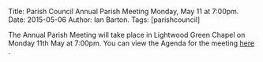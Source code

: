 Title: Parish Council Annual Parish Meeting Monday, May 11 at 7:00pm.
Date: 2015-05-06
Author: Ian Barton.
Tags: [parishcouncil]

The Annual Parish Meeting will take place in Lightwood Green Chapel on
Monday 11th May at 7:00pm. You can view the Agenda for the meeting
[here](https://drive.google.com/drive/#folders/0B2XEOILWjIK3RkE1aDdWSXJBTk0/0B2XEOILWjIK3SWRGZjZZbTUzRFk)
.
